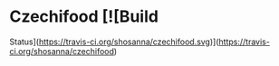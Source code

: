 # Czechifood [![Build
Status](https://travis-ci.org/shosanna/czechifood.svg)](https://travis-ci.org/shosanna/czechifood)
